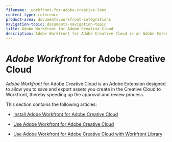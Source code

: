 ```yaml
---
filename: _workfront-for-adobe-creative-loud
content-type: reference
product-area: documents;workfront-integrations
navigation-topic: documents-navigation-topic
title: Adobe Workfront for Adobe Creative Cloud
description: Adobe Workfront for Adobe Creative Cloud is an Adobe Extension designed to allow you to save and export assets you create in the Creative Cloud to Workfront, thereby speeding up the approval and review process.
---
```


# *Adobe Workfront* for Adobe Creative Cloud

*Adobe Workfront* for Adobe Creative Cloud is an Adobe Extension designed to allow you to save and export assets you create in the Creative Cloud to Workfront, thereby speeding up the approval and review process.

This section contains the following articles:

* [Install Adobe Workfront for Adobe Creative Cloud](../../documents/workfront-for-adobe-creative-cloud/installl-wf-adobe-cc.md) 
* [Use Adobe Workfront for Adobe Creative Cloud](../../documents/workfront-for-adobe-creative-cloud/use-wf-adobe-cc.md)

  <!--
  <li data-mc-conditions="QuicksilverOrClassic.Draft mode,QuicksilverOrClassic.Quicksilver"><a href="../../documents/workfront-for-adobe-creative-cloud/use-wf-adobe-cc-wf-library.md" class="MCXref xref" xrefformat="{para}">Use Adobe Workfront for Adobe Creative Cloud with Workfront Library</a> </li>
  -->

* [Use Adobe Workfront for Adobe Creative Cloud with Workfront Library](../../documents/workfront-for-adobe-creative-cloud/use-wf-adobe-cc-wf-library.md)

